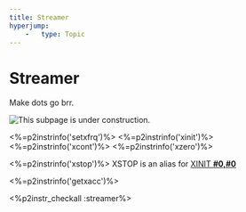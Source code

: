 ```yaml
---
title: Streamer
hyperjump:
    -   type: Topic
---
```

# Streamer

Make dots go brr.

<img src="/common/construction.gif" alt="This subpage is under construction." class="dark-invert">

<%=p2instrinfo('setxfrq')%>
<%=p2instrinfo('xinit')%>
<%=p2instrinfo('xcont')%>
<%=p2instrinfo('xzero')%>

<%=p2instrinfo('xstop')%>
XSTOP is an alias for [XINIT **#0,#0**](#xinit)

<%=p2instrinfo('getxacc')%>

<%p2instr_checkall :streamer%>